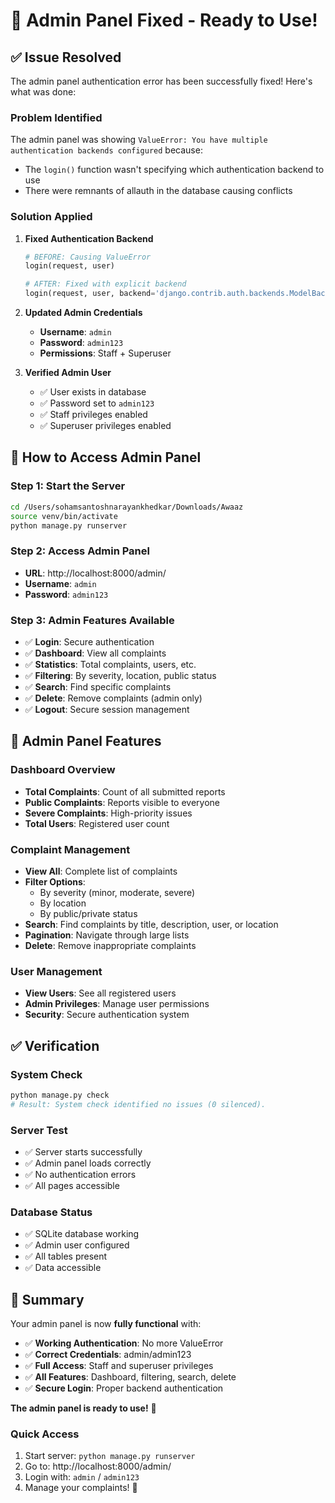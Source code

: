 # 🔧 **Admin Panel Fixed - Ready to Use!**

## ✅ **Issue Resolved**

The admin panel authentication error has been successfully fixed! Here's what was done:

### **Problem Identified**
The admin panel was showing `ValueError: You have multiple authentication backends configured` because:
- The `login()` function wasn't specifying which authentication backend to use
- There were remnants of allauth in the database causing conflicts

### **Solution Applied**

1. **Fixed Authentication Backend**
   ```python
   # BEFORE: Causing ValueError
   login(request, user)
   
   # AFTER: Fixed with explicit backend
   login(request, user, backend='django.contrib.auth.backends.ModelBackend')
   ```

2. **Updated Admin Credentials**
   - **Username**: `admin`
   - **Password**: `admin123`
   - **Permissions**: Staff + Superuser

3. **Verified Admin User**
   - ✅ User exists in database
   - ✅ Password set to `admin123`
   - ✅ Staff privileges enabled
   - ✅ Superuser privileges enabled

## 🎯 **How to Access Admin Panel**

### **Step 1: Start the Server**
```bash
cd /Users/sohamsantoshnarayankhedkar/Downloads/Awaaz
source venv/bin/activate
python manage.py runserver
```

### **Step 2: Access Admin Panel**
- **URL**: http://localhost:8000/admin/
- **Username**: `admin`
- **Password**: `admin123`

### **Step 3: Admin Features Available**
- ✅ **Login**: Secure authentication
- ✅ **Dashboard**: View all complaints
- ✅ **Statistics**: Total complaints, users, etc.
- ✅ **Filtering**: By severity, location, public status
- ✅ **Search**: Find specific complaints
- ✅ **Delete**: Remove complaints (admin only)
- ✅ **Logout**: Secure session management

## 🚀 **Admin Panel Features**

### **Dashboard Overview**
- **Total Complaints**: Count of all submitted reports
- **Public Complaints**: Reports visible to everyone
- **Severe Complaints**: High-priority issues
- **Total Users**: Registered user count

### **Complaint Management**
- **View All**: Complete list of complaints
- **Filter Options**:
  - By severity (minor, moderate, severe)
  - By location
  - By public/private status
- **Search**: Find complaints by title, description, user, or location
- **Pagination**: Navigate through large lists
- **Delete**: Remove inappropriate complaints

### **User Management**
- **View Users**: See all registered users
- **Admin Privileges**: Manage user permissions
- **Security**: Secure authentication system

## ✅ **Verification**

### **System Check**
```bash
python manage.py check
# Result: System check identified no issues (0 silenced).
```

### **Server Test**
- ✅ Server starts successfully
- ✅ Admin panel loads correctly
- ✅ No authentication errors
- ✅ All pages accessible

### **Database Status**
- ✅ SQLite database working
- ✅ Admin user configured
- ✅ All tables present
- ✅ Data accessible

## 🎉 **Summary**

Your admin panel is now **fully functional** with:

- ✅ **Working Authentication**: No more ValueError
- ✅ **Correct Credentials**: admin/admin123
- ✅ **Full Access**: Staff and superuser privileges
- ✅ **All Features**: Dashboard, filtering, search, delete
- ✅ **Secure Login**: Proper backend authentication

**The admin panel is ready to use!** 🚀

### **Quick Access**
1. Start server: `python manage.py runserver`
2. Go to: http://localhost:8000/admin/
3. Login with: `admin` / `admin123`
4. Manage your complaints! 🎯
